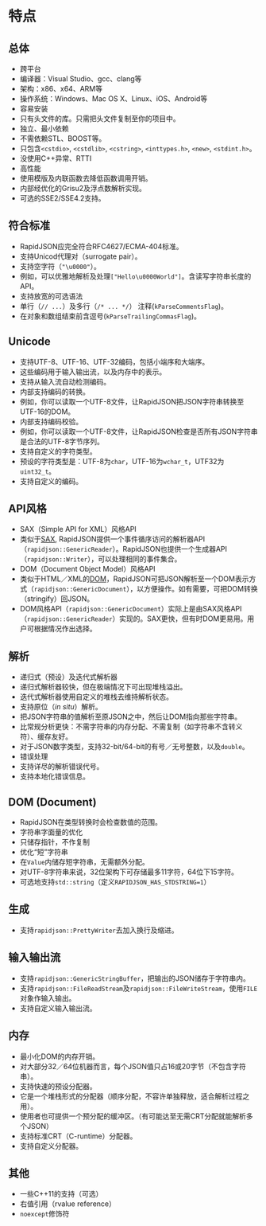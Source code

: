 # 特点

## 总体

* 跨平台
 * 编译器：Visual Studio、gcc、clang等
 * 架构：x86、x64、ARM等
 * 操作系统：Windows、Mac OS X、Linux、iOS、Android等
* 容易安装
 * 只有头文件的库。只需把头文件复制至你的项目中。
* 独立、最小依赖
 * 不需依赖STL、BOOST等。
 * 只包含`<cstdio>`, `<cstdlib>`, `<cstring>`, `<inttypes.h>`, `<new>`, `<stdint.h>`。 
* 没使用C++异常、RTTI
* 高性能
 * 使用模版及内联函数去降低函数调用开销。
 * 内部经优化的Grisu2及浮点数解析实现。
 * 可选的SSE2/SSE4.2支持。

## 符合标准

* RapidJSON应完全符合RFC4627/ECMA-404标准。
* 支持Unicod代理对（surrogate pair）。
* 支持空字符（`"\u0000"`）。
 * 例如，可以优雅地解析及处理`["Hello\u0000World"]`。含读写字符串长度的API。
* 支持放宽的可选语法
 * 单行（`// ...`）及多行（`/* ... */`） 注释(`kParseCommentsFlag`)。
 * 在对象和数组结束前含逗号(`kParseTrailingCommasFlag`)。

## Unicode

* 支持UTF-8、UTF-16、UTF-32编码，包括小端序和大端序。
 * 这些编码用于输入输出流，以及内存中的表示。
* 支持从输入流自动检测编码。
* 内部支持编码的转换。
 * 例如，你可以读取一个UTF-8文件，让RapidJSON把JSON字符串转换至UTF-16的DOM。
* 内部支持编码校验。
 * 例如，你可以读取一个UTF-8文件，让RapidJSON检查是否所有JSON字符串是合法的UTF-8字节序列。
* 支持自定义的字符类型。
 * 预设的字符类型是：UTF-8为`char`，UTF-16为`wchar_t`，UTF32为`uint32_t`。
* 支持自定义的编码。

## API风格

* SAX（Simple API for XML）风格API
 * 类似于[SAX](http://en.wikipedia.org/wiki/Simple_API_for_XML), RapidJSON提供一个事件循序访问的解析器API（`rapidjson::GenericReader`）。RapidJSON也提供一个生成器API（`rapidjson::Writer`），可以处理相同的事件集合。
* DOM（Document Object Model）风格API
 * 类似于HTML／XML的[DOM](http://en.wikipedia.org/wiki/Document_Object_Model)，RapidJSON可把JSON解析至一个DOM表示方式（`rapidjson::GenericDocument`），以方便操作。如有需要，可把DOM转换（stringify）回JSON。
 * DOM风格API（`rapidjson::GenericDocument`）实际上是由SAX风格API（`rapidjson::GenericReader`）实现的。SAX更快，但有时DOM更易用。用户可根据情况作出选择。

## 解析

* 递归式（预设）及迭代式解析器
 * 递归式解析器较快，但在极端情况下可出现堆栈溢出。
 * 迭代式解析器使用自定义的堆栈去维持解析状态。
* 支持原位（*in situ*）解析。
 * 把JSON字符串的值解析至原JSON之中，然后让DOM指向那些字符串。
 * 比常规分析更快：不需字符串的内存分配、不需复制（如字符串不含转义符）、缓存友好。
* 对于JSON数字类型，支持32-bit/64-bit的有号／无号整数，以及`double`。
* 错误处理
 * 支持详尽的解析错误代号。
 * 支持本地化错误信息。

## DOM (Document)

* RapidJSON在类型转换时会检查数值的范围。
* 字符串字面量的优化
 * 只储存指针，不作复制
* 优化“短”字符串
 * 在`Value`内储存短字符串，无需额外分配。
 * 对UTF-8字符串来说，32位架构下可存储最多11字符，64位下15字符。
* 可选地支持`std::string`（定义`RAPIDJSON_HAS_STDSTRING=1`）

## 生成

* 支持`rapidjson::PrettyWriter`去加入换行及缩进。

## 输入输出流

* 支持`rapidjson::GenericStringBuffer`，把输出的JSON储存于字符串内。
* 支持`rapidjson::FileReadStream`及`rapidjson::FileWriteStream`，使用`FILE`对象作输入输出。
* 支持自定义输入输出流。

## 内存

* 最小化DOM的内存开销。
 * 对大部分32／64位机器而言，每个JSON值只占16或20字节（不包含字符串）。
* 支持快速的预设分配器。
 * 它是一个堆栈形式的分配器（顺序分配，不容许单独释放，适合解析过程之用）。
 * 使用者也可提供一个预分配的缓冲区。（有可能达至无需CRT分配就能解析多个JSON）
* 支持标准CRT（C-runtime）分配器。
* 支持自定义分配器。

## 其他

* 一些C++11的支持（可选）
 * 右值引用（rvalue reference）
 * `noexcept`修饰符

